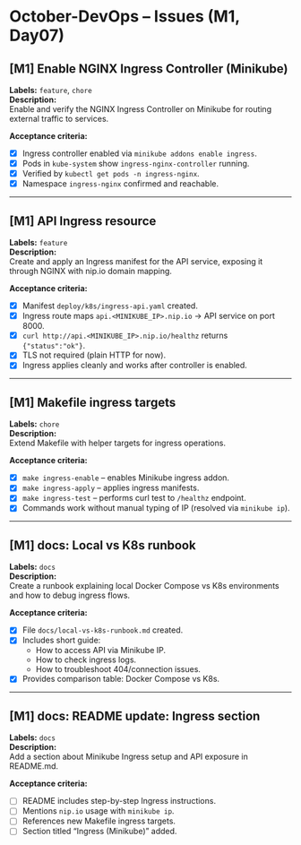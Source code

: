 # October-DevOps – Issues (M1, Day07)

## [M1] Enable NGINX Ingress Controller (Minikube)

**Labels:** `feature`, `chore`  
**Description:**  
Enable and verify the NGINX Ingress Controller on Minikube for routing external traffic to services.

**Acceptance criteria:**

- [x] Ingress controller enabled via `minikube addons enable ingress`.
- [x] Pods in `kube-system` show `ingress-nginx-controller` running.
- [x] Verified by `kubectl get pods -n ingress-nginx`.
- [x] Namespace `ingress-nginx` confirmed and reachable.

---

## [M1] API Ingress resource

**Labels:** `feature`  
**Description:**  
Create and apply an Ingress manifest for the API service, exposing it through NGINX with nip.io domain mapping.

**Acceptance criteria:**

- [x] Manifest `deploy/k8s/ingress-api.yaml` created.
- [x] Ingress route maps `api.<MINIKUBE_IP>.nip.io` → API service on port 8000.
- [x] `curl http://api.<MINIKUBE_IP>.nip.io/healthz` returns `{"status":"ok"}`.
- [x] TLS not required (plain HTTP for now).
- [x] Ingress applies cleanly and works after controller is enabled.

---

## [M1] Makefile ingress targets

**Labels:** `chore`  
**Description:**  
Extend Makefile with helper targets for ingress operations.

**Acceptance criteria:**

- [x] `make ingress-enable` – enables Minikube ingress addon.
- [x] `make ingress-apply` – applies ingress manifests.
- [x] `make ingress-test` – performs curl test to `/healthz` endpoint.
- [x] Commands work without manual typing of IP (resolved via `minikube ip`).

---

## [M1] docs: Local vs K8s runbook

**Labels:** `docs`  
**Description:**  
Create a runbook explaining local Docker Compose vs K8s environments and how to debug ingress flows.

**Acceptance criteria:**

- [x] File `docs/local-vs-k8s-runbook.md` created.
- [x] Includes short guide:
  - How to access API via Minikube IP.
  - How to check ingress logs.
  - How to troubleshoot 404/connection issues.
- [x] Provides comparison table: Docker Compose vs K8s.

---

## [M1] docs: README update: Ingress section

**Labels:** `docs`  
**Description:**  
Add a section about Minikube Ingress setup and API exposure in README.md.

**Acceptance criteria:**

- [ ] README includes step-by-step Ingress instructions.
- [ ] Mentions `nip.io` usage with `minikube ip`.
- [ ] References new Makefile ingress targets.
- [ ] Section titled “Ingress (Minikube)” added.
